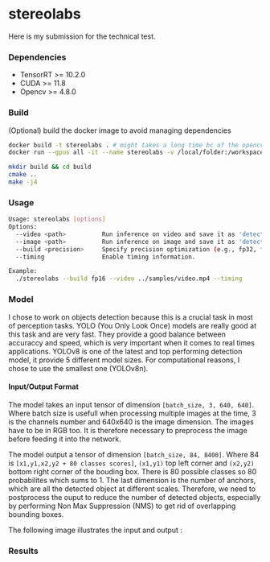 # stereolabs
Here is my submission for the technical test.

### Dependencies
- TensorRT >= 10.2.0
- CUDA >= 11.8
- Opencv >= 4.8.0

### Build
(Optional) build the docker image to avoid managing dependencies

```bash
docker build -t stereolabs . # might takes a long time bc of the opencv build (~1h on my modest machine)
docker run --gpus all -it --name stereolabs -v /local/folder:/workspace/stereolabs stereolabs
```

```bash
mkdir build && cd build
cmake .. 
make -j4
```

### Usage
```bash
Usage: stereolabs [options]
Options: 
  --video <path>          Run inference on video and save it as 'detection_output.avi'.
  --image <path>          Run inference on image and save it as 'detection_output.jpg'.
  --build <precision>     Specify precision optimization (e.g., fp32, fp12 or int8).
  --timing                Enable timing information.

Example:
  ./stereolabs --build fp16 --video ../samples/video.mp4 --timing
```

### Model
I chose to work on objects detection because this is a crucial task in most of perception tasks.
YOLO (You Only Look Once) models are really good at this task and are very fast.
They provide a good balance between accuraccy and speed, which is very important when it comes to real times applications.
YOLOv8 is one of the latest and top performing detection model, it provide 5 different model sizes. For computational reasons, 
I chose to use the smallest one (YOLOv8n).

#### Input/Output Format
The model takes an input tensor of dimension `[batch_size, 3, 640, 640]`. Where batch size is usefull when processing multiple images at the time,
3 is the channels number and 640x640 is the image dimension. The images have to be in RGB too. It is therefore necessary to preprocess the image before
feeding it into the network.

The model output a tensor of dimension `[batch_size, 84, 8400]`. Where 84 is `[x1,y1,x2,y2 + 80 classes scores]`, `(x1,y1)` top left corner and `(x2,y2)` bottom right corner of the bouding box. There is 80 possible classes so 80 probabilites which sums to 1.
The last dimension is the number of anchors, which are all the detected object at different scales. Therefore, we need to postprocess the ouput to reduce the number of detected objects, especially by performing Non Max Suppression (NMS) to get rid of overlapping bounding boxes.

The following image illustrates the input and output :

### Results
